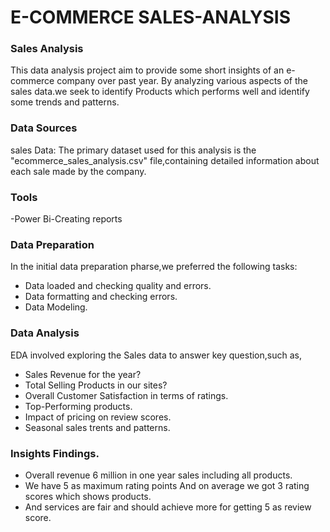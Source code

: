# E-COMMERCE SALES-ANALYSIS

### Sales Analysis

This data analysis project aim to provide some short insights of an e-commerce company over past year. By analyzing various aspects of the sales data.we seek to identify Products which performs well and identify some trends and patterns.

### Data Sources 

sales Data: The primary dataset used for this analysis is the "ecommerce_sales_analysis.csv" file,containing detailed information about each sale made by the company.

### Tools

-Power Bi-Creating reports

### Data Preparation
In the initial data preparation pharse,we preferred the following tasks:
 - Data loaded and checking quality and errors.
 - Data formatting and checking errors.
 - Data Modeling.

### Data Analysis
EDA involved exploring the Sales data to answer key question,such as,
 - Sales Revenue for the year?
 - Total Selling Products in our sites?
 - Overall Customer Satisfaction in terms of ratings.
 - Top-Performing products.
 - Impact of pricing on review scores.
 - Seasonal sales trents and patterns.



### Insights Findings.
 - Overall revenue 6 million in one year sales including all products.
 - We have 5 as maximum rating points And on average we got 3 rating scores which shows products. 
 - And services are fair and should achieve more for getting 5 as review score.








  
